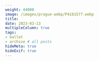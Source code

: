 ```yaml
---
weight: 44000
image: /images/prague-webp/P4181577.webp
title:
date: 2023-03-13
multipleColumn: true
tags:
- ballet
- archive # all posts
hideMeta: true
hideExif: true
---
```

